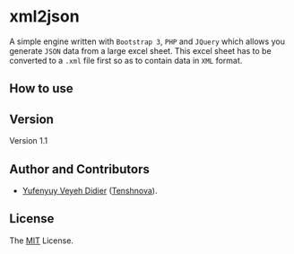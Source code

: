 # xml2json
A simple engine written with `Bootstrap 3`, `PHP` and `JQuery` which allows you generate `JSON` data from a large excel sheet. This excel sheet has to be converted to a `.xml` file first so as to contain data in `XML` format.

## How to use


## Version
Version 1.1

## Author and Contributors
- [Yufenyuy Veyeh Didier](https://yveyeh.github.io) ([Tenshnova](https://tenshnova.com/)).

## License
The [MIT](https://github.com/yveyeh/xml2json/blob/master/LICENSE) License.
